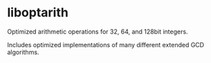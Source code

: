 liboptarith
===========

Optimized arithmetic operations for 32, 64, and 128bit integers.

Includes optimized implementations of many different extended GCD algorithms.